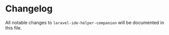 # Changelog

All notable changes to `laravel-ide-helper-companion` will be documented in this file.
